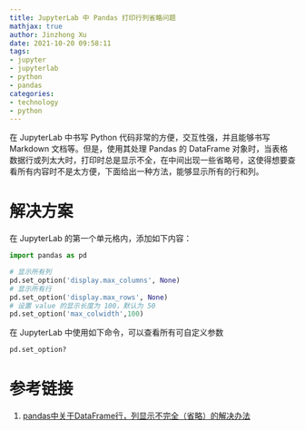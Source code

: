 ```yaml
---
title: JupyterLab 中 Pandas 打印行列省略问题
mathjax: true
author: Jinzhong Xu
date: 2021-10-20 09:58:11
tags:
- jupyter
- jupyterlab
- python
- pandas
categories:
- technology
- python
---
```


在 JupyterLab 中书写 Python 代码非常的方便，交互性强，并且能够书写 Markdown 文档等。但是，使用其处理 Pandas 的 DataFrame 对象时，当表格数据行或列太大时，打印时总是显示不全，在中间出现一些省略号，这使得想要查看所有内容时不是太方便，下面给出一种方法，能够显示所有的行和列。

<!--more-->

# 解决方案

在 JupyterLab 的第一个单元格内，添加如下内容：

```python
import pandas as pd

# 显示所有列
pd.set_option('display.max_columns', None)
# 显示所有行
pd.set_option('display.max_rows', None)
# 设置 value 的显示长度为 100，默认为 50
pd.set_option('max_colwidth',100)
```

在 JupyterLab 中使用如下命令，可以查看所有可自定义参数

```python
pd.set_option?
```



# 参考链接

1. [pandas中关于DataFrame行，列显示不完全（省略）的解决办法](https://blog.csdn.net/weekdawn/article/details/81389865)

